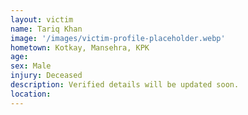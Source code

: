 ```yaml
---
layout: victim
name: Tariq Khan
image: '/images/victim-profile-placeholder.webp'
hometown: Kotkay, Mansehra, KPK
age:
sex: Male
injury: Deceased
description: Verified details will be updated soon.
location:
---
```

